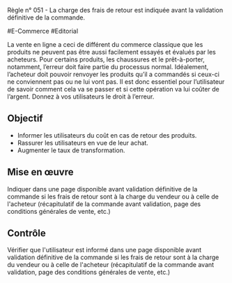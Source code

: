 
Règle n° 051  - La charge des frais de retour est indiquée avant la validation définitive de la commande.

#E-Commerce #Editorial

La vente en ligne a ceci de différent du commerce classique que les produits ne peuvent pas être aussi facilement essayés et évalués par les acheteurs. Pour certains produits, les chaussures et le prêt-à-porter, notamment, l’erreur doit faire partie du processus normal. Idéalement, l’acheteur doit pouvoir renvoyer les produits qu’il a commandés si ceux-ci ne conviennent pas ou ne lui vont pas. Il est donc essentiel pour l’utilisateur de savoir comment cela va se passer et si cette opération va lui coûter de l’argent. Donnez à vos utilisateurs le droit à l’erreur.

Objectif
--------

*   Informer les utilisateurs du coût en cas de retour des produits.
*   Rassurer les utilisateurs en vue de leur achat.
*   Augmenter le taux de transformation.

Mise en œuvre
-------------

Indiquer dans une page disponible avant validation définitive de la commande si les frais de retour sont à la charge du vendeur ou à celle de l'acheteur (récapitulatif de la commande avant validation, page des conditions générales de vente, etc.)

Contrôle
--------

Vérifier que l'utilisateur est informé dans une page disponible avant validation définitive de la commande si les frais de retour sont à la charge du vendeur ou à celle de l'acheteur (récapitulatif de la commande avant validation, page des conditions générales de vente, etc.)
